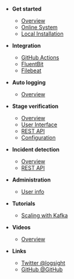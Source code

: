 <!-- docs/_sidebar.md -->

- **Get started**
  - [Overview](/)
  - [Online System](/get_started/online_system.md)
  - [Local Installation](/get_started/installation.md)

- **Integration**
  - [GitHub Actions](/integration/github_actions.md)
  - [FluentBit](/integration/fluentbit.md)
  - [Filebeat](/integration/filebeat_short.md)

- **Auto logging**
  - [Overview](/auto_logging/overview.md)

- **Stage verification**
  - [Overview](/stage_verification/overview.md)
  - [User Interface](/stage_verification/user_interface.md)
  - [REST API](/stage_verification/rest_api.md)
  - [Configuration](/stage_verification/configuration.md)

- **Incident detection**
  - [Overview](/incident_detection/overview.md)
  - [REST API](/incident_detection/rest_api.md)

- **Administration**
  - [User info](/administration/user_info.md)
  
- **Tutorials**
  - [Scaling with Kafka](/tutorials/scaling_logsight_kafka.md)
  
- **Videos**
  - [Overview](/videos/overview.md)

- **Links**
  - [Twitter @logsight](http://twitter.com/logsight)
  - [GitHub @GitHub](https://github.com/aiops)

